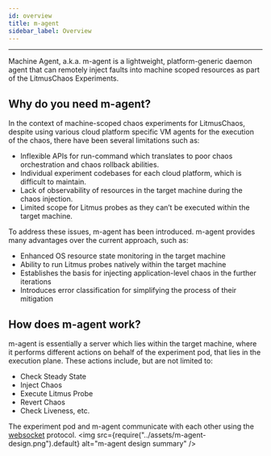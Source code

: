 ```yaml
---
id: overview
title: m-agent
sidebar_label: Overview
---
```


---

Machine Agent, a.k.a. m-agent is a lightweight, platform-generic daemon agent that can remotely inject faults into machine scoped resources as part of the LitmusChaos Experiments.

## Why do you need m-agent?
In the context of machine-scoped chaos experiments for LitmusChaos, despite using various cloud platform specific VM agents for the execution of the chaos, there have been several limitations such as:
- Inflexible APIs for run-command which translates to poor chaos orchestration and chaos rollback abilities.
- Individual experiment codebases for each cloud platform, which is difficult to maintain.
- Lack of observability of resources in the target machine during the chaos injection.
- Limited scope for Litmus probes as they can’t be executed within the target machine.

To address these issues, m-agent has been introduced. m-agent provides many advantages over the current approach, such as:
- Enhanced OS resource state monitoring in the target machine
- Ability to run Litmus probes natively within the target machine
- Establishes the basis for injecting application-level chaos in the further iterations
- Introduces error classification for simplifying the process of their mitigation

## How does m-agent work?
m-agent is essentially a server which lies within the target machine, where it performs different actions on behalf of the experiment pod, that lies in the execution plane. These actions include, but are not limited to:
- Check Steady State
- Inject Chaos
- Execute Litmus Probe
- Revert Chaos
- Check Liveness, etc. 

The experiment pod and m-agent communicate with each other using the [websocket](https://en.wikipedia.org/wiki/WebSocket) protocol.
<img src={require("../assets/m-agent-design.png").default} alt="m-agent design summary" />

